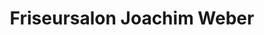 ---
title: "Friseursalon Joachim Weber"
url: /erlangen/friseursalon-joachim-weber/
shop: Friseur
---